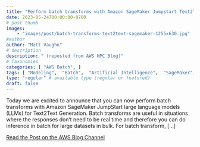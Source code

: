 ```yaml
---
title: "Perform batch transforms with Amazon SageMaker Jumpstart Text2Text Generation large language models"
date: 2023-05-24T00:00:00-0700
# post thumb
images:
    - "images/post/batch-transforms-text2text-sagemaker-1255x630.jpg"
#author
author: "Matt Vaughn"
# description
description: " (reposted from AWS HPC Blog)"
# Taxonomies
categories: [ "AWS Batch", ]
tags: [ "Modeling",  "Batch",  "Artificial Intelligence",  "SageMaker",  "SageMaker JumpStart",  "hpcblog", ]
type: "regular" # available type (regular or featured)
draft: false
---
```


Today we are excited to announce that you can now perform batch transforms with Amazon SageMaker JumpStart large language models (LLMs) for Text2Text Generation. Batch transforms are useful in situations where the responses don’t need to be real time and therefore you can do inference in batch for large datasets in bulk. For batch transform, […]

<a href="https://aws.amazon.com/blogs/machine-learning/perform-batch-transforms-with-amazon-sagemaker-jumpstart-text2text-generation-large-language-models/" class="btn btn-primary btn-lg active" role="button" aria-pressed="true" style="margin-top: 8px;">Read the Post on the AWS Blog Channel</a>